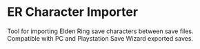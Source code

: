 # ER Character Importer

Tool for importing Elden Ring save characters between save files. Compatible with PC and Playstation Save Wizard exported saves.
